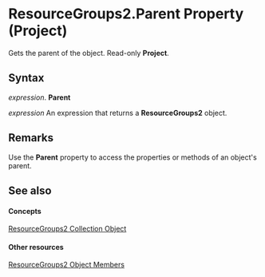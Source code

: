 
# ResourceGroups2.Parent Property (Project)

Gets the parent of the object. Read-only  **Project**.


## Syntax

 _expression_. **Parent**

 _expression_ An expression that returns a **ResourceGroups2** object.


## Remarks

Use the  **Parent** property to access the properties or methods of an object's parent.


## See also


#### Concepts


[ResourceGroups2 Collection Object](b1328c39-42bc-4e9b-e268-1f308cd7ebb1.md)
#### Other resources


[ResourceGroups2 Object Members](4879dc19-4fc4-1975-9f92-515a312661b4.md)
